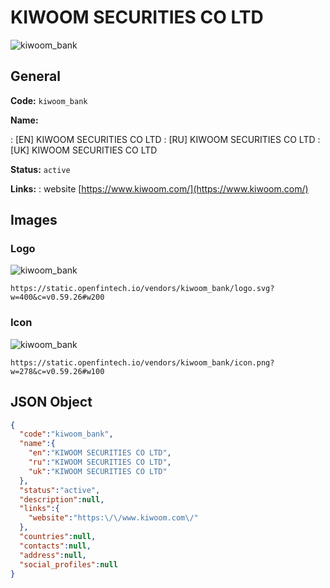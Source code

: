 
# KIWOOM SECURITIES CO LTD 
![kiwoom_bank](https://static.openfintech.io/vendors/kiwoom_bank/logo.svg?w=400&c=v0.59.26#w200)  

## General 
 
**Code:** `kiwoom_bank` 
 
**Name:** 
 
:	[EN] KIWOOM SECURITIES CO LTD 
:	[RU] KIWOOM SECURITIES CO LTD 
:	[UK] KIWOOM SECURITIES CO LTD 
 
**Status:** `active` 
 
**Links:** 
: website [https://www.kiwoom.com/](https://www.kiwoom.com/) 
 

## Images 

### Logo 
 
![kiwoom_bank](https://static.openfintech.io/vendors/kiwoom_bank/logo.svg?w=400&c=v0.59.26#w200)  

```
https://static.openfintech.io/vendors/kiwoom_bank/logo.svg?w=400&c=v0.59.26#w200
```  

### Icon 
 
![kiwoom_bank](https://static.openfintech.io/vendors/kiwoom_bank/icon.png?w=278&c=v0.59.26#w100)  

```
https://static.openfintech.io/vendors/kiwoom_bank/icon.png?w=278&c=v0.59.26#w100
```  

## JSON Object 

```json
{
  "code":"kiwoom_bank",
  "name":{
    "en":"KIWOOM SECURITIES CO LTD",
    "ru":"KIWOOM SECURITIES CO LTD",
    "uk":"KIWOOM SECURITIES CO LTD"
  },
  "status":"active",
  "description":null,
  "links":{
    "website":"https:\/\/www.kiwoom.com\/"
  },
  "countries":null,
  "contacts":null,
  "address":null,
  "social_profiles":null
}
```  
